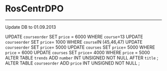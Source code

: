 RosCentrDPO
=================
------------------------------------------------------------------------------------------------------------------------------------
Update DB to 01.09.2013

UPDATE `courseorder` SET `price` = 6000 WHERE `course`=13
UPDATE `courseorder` SET `price`= 1000 WHERE `course`IN (45,46,47)
UPDATE `courseorder` SET `price`= 5000
UPDATE `courses` SET `price`= 5000 WHERE `price` = 6000
UPDATE `courses` SET `price`= 4000 WHERE `price` = 5000
ALTER TABLE `trends` ADD `number` INT UNSIGNED NOT NULL AFTER `title` ;
ALTER TABLE `courseorder` ADD `price` INT UNSIGNED NOT NULL ;